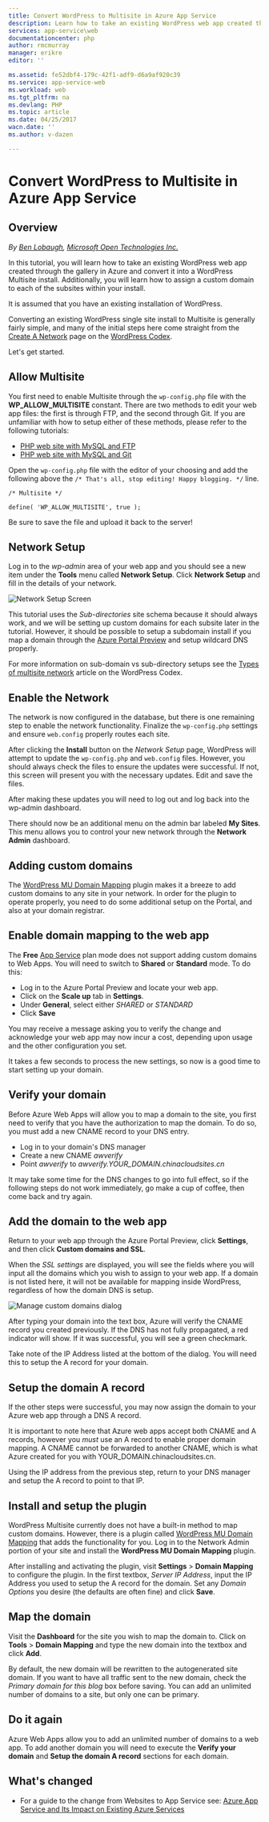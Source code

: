 ```yaml
---
title: Convert WordPress to Multisite in Azure App Service
description: Learn how to take an existing WordPress web app created through the gallery in Azure and convert it to WordPress Multisite
services: app-service\web
documentationcenter: php
author: rmcmurray
manager: erikre
editor: ''

ms.assetid: fe52dbf4-179c-42f1-adf9-d6a9af920c39
ms.service: app-service-web
ms.workload: web
ms.tgt_pltfrm: na
ms.devlang: PHP
ms.topic: article
ms.date: 04/25/2017
wacn.date: ''
ms.author: v-dazen

---
```

# Convert WordPress to Multisite in Azure App Service
## Overview
*By [Ben Lobaugh][ben-lobaugh], [Microsoft Open Technologies Inc.][ms-open-tech]*

In this tutorial, you will learn how to take an existing WordPress web app created through the gallery in Azure and convert it into a WordPress Multisite install. Additionally, you will learn how to assign a custom domain to each of the subsites within your install.

It is assumed that you have an existing installation of WordPress.

Converting an existing WordPress single site install to Multisite is generally fairly simple, and many of the initial steps here come straight from the [Create A Network][wordpress-codex-create-a-network] page on the [WordPress Codex](http://codex.wordpress.org).

Let's get started.

## Allow Multisite
You first need to enable Multisite through the `wp-config.php` file with the **WP\_ALLOW\_MULTISITE** constant. There are two methods to edit your web app files: the first is through FTP, and the second through Git. If you are unfamiliar with how to setup either of these methods, please refer to the following tutorials:

* [PHP web site with MySQL and FTP][website-w-mysql-and-ftp-ftp-setup]
* [PHP web site with MySQL and Git][website-w-mysql-and-git-git-setup]

Open the `wp-config.php` file with the editor of your choosing and add the following above the `/* That's all, stop editing! Happy blogging. */` line.

    /* Multisite */

    define( 'WP_ALLOW_MULTISITE', true );

Be sure to save the file and upload it back to the server!

## Network Setup
Log in to the *wp-admin* area of your web app and you should see a new item under the **Tools** menu called **Network Setup**. Click **Network Setup** and fill in the details of your network.

![Network Setup Screen][wordpress-network-setup]

This tutorial uses the *Sub-directories* site schema because it should always work, and we will be setting up custom domains for each subsite later in the tutorial. However, it should be possible to setup a subdomain install if you map a domain through the [Azure Portal Preview](https://portal.azure.cn) and setup wildcard DNS properly.

For more information on sub-domain vs sub-directory setups see the [Types of multisite network][wordpress-codex-types-of-networks] article on the WordPress Codex.

## Enable the Network
The network is now configured in the database, but there is one remaining step to enable the network functionality. Finalize the `wp-config.php` settings and ensure `web.config` properly routes each site.

After clicking the **Install** button on the *Network Setup* page, WordPress will attempt to update the `wp-config.php` and `web.config` files. However, you should always check the files to ensure the updates were successful. If not, this screen will present you with the necessary updates. Edit and save the files.

After making these updates you will need to log out and log back into the wp-admin dashboard.

There should now be an additional menu on the admin bar labeled **My Sites**. This menu allows you to control your new network through the **Network Admin** dashboard.

## Adding custom domains
The [WordPress MU Domain Mapping][wordpress-plugin-wordpress-mu-domain-mapping] plugin makes it a breeze to add custom domains to any site in your network. In order for the plugin to operate properly, you need to do some additional setup on the Portal, and also at your domain registrar.

## Enable domain mapping to the web app
The **Free** [App Service](/app-service-web/app-service-changes-existing-services) plan mode does not support adding custom domains to Web Apps. You will need to switch to **Shared** or **Standard** mode. To do this:

* Log in to the Azure Portal Preview and locate your web app. 
* Click on the **Scale up** tab in **Settings**.
* Under **General**, select either *SHARED* or *STANDARD*
* Click **Save**

You may receive a message asking you to verify the change and acknowledge your web app may now incur a cost, depending upon usage and the other configuration you set.

It takes a few seconds to process the new settings, so now is a good time to start setting up your domain.

## Verify your domain
Before Azure Web Apps will allow you to map a domain to the site, you first need to verify that you have the authorization to map the domain. To do so, you must add a new CNAME record to your DNS entry.

* Log in to your domain's DNS manager
* Create a new CNAME *awverify*
* Point *awverify* to *awverify.YOUR_DOMAIN.chinacloudsites.cn*

It may take some time for the DNS changes to go into full effect, so if the following steps do not work immediately, go make a cup of coffee, then come back and try again.

## Add the domain to the web app
Return to your web app through the Azure Portal Preview, click **Settings**, and then click **Custom domains and SSL**.

When the *SSL settings* are displayed, you will see the fields where you will input all the domains which you wish to assign to your web app. If a domain is not listed here, it will not be available for mapping inside WordPress, regardless of how the domain DNS is setup.

![Manage custom domains dialog][wordpress-manage-domains]

After typing your domain into the text box, Azure will verify the CNAME record you created previously. If the DNS has not fully propagated, a red indicator will show. If it was successful, you will see a green checkmark. 

Take note of the IP Address listed at the bottom of the dialog. You will need this to setup the A record for your domain.

## Setup the domain A record
If the other steps were successful, you may now assign the domain to your Azure web app through a DNS A record. 

It is important to note here that Azure web apps accept both CNAME and A records, however you *must* use an A record to enable proper domain mapping. A CNAME cannot be forwarded to another CNAME, which is what Azure created for you with YOUR_DOMAIN.chinacloudsites.cn.

Using the IP address from the previous step, return to your DNS manager and setup the A record to point to that IP.

## Install and setup the plugin
WordPress Multisite currently does not have a built-in method to map custom domains. However, there is a plugin called [WordPress MU Domain Mapping][wordpress-plugin-wordpress-mu-domain-mapping] that adds the functionality for you. Log in to the Network Admin portion of your site and install the **WordPress MU Domain Mapping** plugin.

After installing and activating the plugin, visit **Settings** > **Domain Mapping** to configure the plugin. In the first textbox, *Server IP Address*, input the IP Address you used to setup the A record for the domain. Set any *Domain Options* you desire (the defaults are often fine) and click **Save**.

## Map the domain
Visit the **Dashboard** for the site you wish to map the domain to. Click on **Tools** > **Domain Mapping** and type the new domain into the textbox and click **Add**.

By default, the new domain will be rewritten to the autogenerated site domain. If you want to have all traffic sent to the new domain, check the *Primary domain for this blog* box before saving. You can add an unlimited number of domains to a site, but  only one can be primary.

## Do it again
Azure Web Apps allow you to add an unlimited number of domains to a web app. To add another domain you will need to execute the **Verify your domain** and **Setup the domain A record** sections for each domain.    

## What's changed
* For a guide to the change from Websites to App Service see: [Azure App Service and Its Impact on Existing Azure Services](/app-service-web/app-service-changes-existing-services)

[ben-lobaugh]: http://ben.lobaugh.net
[ms-open-tech]: http://msopentech.com
[wordpress-codex-create-a-network]: http://codex.wordpress.org/Create_A_Network
[website-w-mysql-and-ftp-ftp-setup]: /app-service-web/web-sites-php-mysql-deploy-use-ftp
[website-w-mysql-and-git-git-setup]: /app-service-web/web-sites-php-mysql-deploy-use-git
[wordpress-network-setup]: ./media/web-sites-php-convert-wordpress-multisite/wordpress-network-setup.png
[wordpress-codex-types-of-networks]: http://codex.wordpress.org/Before_You_Create_A_Network#Types_of_multisite_network
[wordpress-plugin-wordpress-mu-domain-mapping]: http://wordpress.org/extend/plugins/wordpress-mu-domain-mapping/

[wordpress-manage-domains]: ./media/web-sites-php-convert-wordpress-multisite/wordpress-manage-domains.png